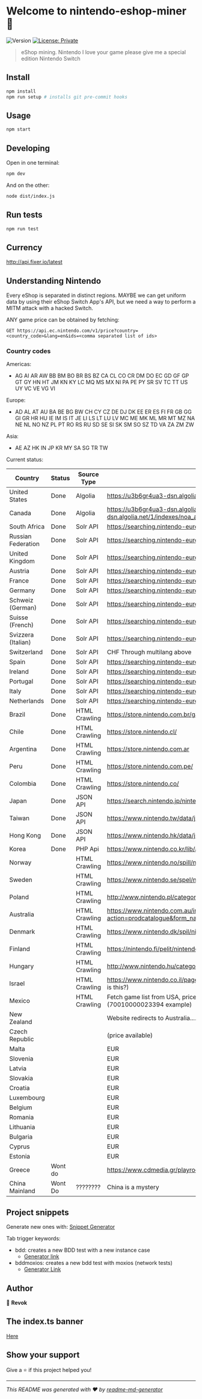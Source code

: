 # Welcome to nintendo-eshop-miner 👋

![Version](https://img.shields.io/badge/version-1.0.0-blue.svg?cacheSeconds=2592000)
[![License: Private](https://img.shields.io/badge/license-Private-%233498db)](#)

> eShop mining. Nintendo I love your game please give me a special edition Nintendo Switch

## Install

```sh
npm install
npm run setup # installs git pre-commit hooks
```

## Usage

```sh
npm start
```

## Developing

Open in one terminal:

```sh
npm dev
```

And on the other:

```sh
node dist/index.js
```

## Run tests

```sh
npm run test
```

## Currency

http://api.fixer.io/latest

## Understanding Nintendo

Every eShop is separated in distinct regions. MAYBE we can get uniform data by using their eShop Switch App's API, but we need a way to perform a MITM attack with a hacked Switch.

ANY game price can be obtained by fetching:

```
GET https://api.ec.nintendo.com/v1/price?country=<country_code>&lang=en&ids=<comma separated list of ids>
```

### Country codes

Americas:

- AG AI AR AW BB BM BO BR BS BZ CA CL CO CR DM DO EC GD GF GP GT GY HN HT JM KN KY LC MQ MS MX NI PA PE PY SR SV TC TT US UY VC VE VG VI

Europe:

- AD AL AT AU BA BE BG BW CH CY CZ DE DJ DK EE ER ES FI FR GB GG GI GR HR HU IE IM IS IT JE LI LS LT LU LV MC ME MK ML MR MT MZ NA NE NL NO NZ PL PT RO RS RU SD SE SI SK SM SO SZ TD VA ZA ZM ZW

Asia:

- AE AZ HK IN JP KR MY SA SG TR TW

Current status:

| Country            | Status  | Source Type   | Source details                                                                                                                        |
| ------------------ | ------- | ------------- | ------------------------------------------------------------------------------------------------------------------------------------- |
| United States      | Done    | Algolia       | https://u3b6gr4ua3-dsn.algolia.net/1/indexes/noa_aem_game_en_us                                                                       |
| Canada             | Done    | Algolia       | https://u3b6gr4ua3-dsn.algolia.net/1/indexes/noa_aem_game_en_ca or https://u3b6gr4ua3-dsn.algolia.net/1/indexes/noa_aem_game_fr_ca    |
| South Africa       | Done    | Solr API      | https://searching.nintendo-europe.com                                                                                                 |
| Russian Federation | Done    | Solr API      | https://searching.nintendo-europe.com                                                                                                 |
| United Kingdom     | Done    | Solr API      | https://searching.nintendo-europe.com (en, same as Ireland)                                                                           |
| Austria            | Done    | Solr API      | https://searching.nintendo-europe.com                                                                                                 |
| France             | Done    | Solr API      | https://searching.nintendo-europe.com                                                                                                 |
| Germany            | Done    | Solr API      | https://searching.nintendo-europe.com                                                                                                 |
| Schweiz (German)   | Done    | Solr API      | https://searching.nintendo-europe.com (chde)                                                                                          |
| Suisse (French)    | Done    | Solr API      | https://searching.nintendo-europe.com (chfr)                                                                                          |
| Svizzera (Italian) | Done    | Solr API      | https://searching.nintendo-europe.com (chit)                                                                                          |
| Switzerland        | Done    | Solr API      | CHF Through multilang above                                                                                                           |
| Spain              | Done    | Solr API      | https://searching.nintendo-europe.com                                                                                                 |
| Ireland            | Done    | Solr API      | https://searching.nintendo-europe.com (en, same as UK)                                                                                |
| Portugal           | Done    | Solr API      | https://searching.nintendo-europe.com                                                                                                 |
| Italy              | Done    | Solr API      | https://searching.nintendo-europe.com                                                                                                 |
| Netherlands        | Done    | Solr API      | https://searching.nintendo-europe.com                                                                                                 |
| Brazil             | Done    | HTML Crawling | https://store.nintendo.com.br/games/all-released-games                                                                                |
| Chile              | Done    | HTML Crawling | https://store.nintendo.cl/                                                                                                            |
| Argentina          | Done    | HTML Crawling | https://store.nintendo.com.ar                                                                                                         |
| Peru               | Done    | HTML Crawling | https://store.nintendo.com.pe/                                                                                                        |
| Colombia           | Done    | HTML Crawling | https://store.nintendo.co/                                                                                                            |
| Japan              | Done    | JSON API      | https://search.nintendo.jp/nintendo_soft/search.json                                                                                  |
| Taiwan             | Done    | JSON API      | https://www.nintendo.tw/data/json/topics.json (Taiwan and HK data seems to be the same)                                               |
| Hong Kong          | Done    | JSON API      | https://www.nintendo.hk/data/json/topics.json (Taiwan and HK data seems to be the same)                                               |
| Korea              | Done    | PHP Api       | https://www.nintendo.co.kr/lib/ajax/all_soft_list.php                                                                                 |
| Norway             |         | HTML Crawling | https://www.nintendo.no/spill/nintendo-switch                                                                                         |
| Sweden             |         | HTML Crawling | https://www.nintendo.se/spel/nintendo-switch                                                                                          |
| Poland             |         | HTML Crawling | http://www.nintendo.pl/category/switch-gry/                                                                                           |
| Australia          |         | HTML Crawling | https://www.nintendo.com.au/index.php?action=prodcatalogue&form_name=adv_search&s_field=date_added&s_order=desc&category=240&start=12 |
| Denmark            |         | HTML Crawling | https://www.nintendo.dk/spil/nintendo-switch                                                                                          |
| Finland            |         | HTML Crawling | https://nintendo.fi/pelit/nintendo-switch                                                                                             |
| Hungary            |         | HTML Crawling | http://www.nintendo.hu/category/switch-szoftver/                                                                                      |
| Israel             |         | HTML Crawling | https://www.nintendo.co.il/pages/31432-%D7%9E%D7%A9%D7%97%D7%A7%D7%99%D7%9D (what is this?)                                           |
| Mexico             |         | HTML Crawling | Fetch game list from USA, price from https://api.ec.nintendo.com/v1/price?country=MX&lang=pt&ids=<game id> (70010000023394 example)   |
| New Zealand        |         |               | Website redirects to Australia....?                                                                                                   |
| Czech Republic     |         |               | (price available)                                                                                                                     |
| Malta              |         |               | EUR                                                                                                                                   |
| Slovenia           |         |               | EUR                                                                                                                                   |
| Latvia             |         |               | EUR                                                                                                                                   |
| Slovakia           |         |               | EUR                                                                                                                                   |
| Croatia            |         |               | EUR                                                                                                                                   |
| Luxembourg         |         |               | EUR                                                                                                                                   |
| Belgium            |         |               | EUR                                                                                                                                   |
| Romania            |         |               | EUR                                                                                                                                   |
| Lithuania          |         |               | EUR                                                                                                                                   |
| Bulgaria           |         |               | EUR                                                                                                                                   |
| Cyprus             |         |               | EUR                                                                                                                                   |
| Estonia            |         |               | EUR                                                                                                                                   |
| Greece             | Wont do |               | https://www.cdmedia.gr/playroom.html dafuq is this?                                                                                   |
| China Mainland     | Wont Do | ????????      | China is a mystery                                                                                                                    |

## Project snippets

Generate new ones with: [Snippet Generator](https://snippet-generator.app/)

Tab trigger keywords:

- bdd: creates a new BDD test with a new instance case
  - [Generator link](https://snippet-generator.app/?description=BDD+Test&tabtrigger=bdd&snippet=import+%7B+expect+%7D+from+%22chai%22%3B%0Aimport+%7B+describe%2C+it%2C+afterEach+%7D+from+%22mocha%22%3B%0Aimport+sinon+from+%22sinon%22%3B%0Aimport+%7B+%24%7BTM_FILENAME_BASE%2F%28.spec%29%2F%2F%7D+%7D+from+%22.%2F%24%7BTM_FILENAME_BASE%2F%28.spec%29%2F%2F%7D%22%3B%0A%0Adescribe%28%22%24%7BTM_FILENAME_BASE%2F%28.spec%29%2F%2F%7D%22%2C+%28%29+%3D%3E+%7B%0A++afterEach%28%28%29+%3D%3E+sinon.restore%28%29%29%3B%0A%0A++it%28%22should+be+created+successfully%22%2C+%28%29+%3D%3E+%7B%0A++++%2F%2F+eslint-disable-next-line+no-new%0A++++const+instance+%3D+new+%24%7BTM_FILENAME_BASE%2F%28.spec%29%2F%2F%7D%28%29%3B%0A++++expect%28instance%29.to.be.instanceOf%28%24%7BTM_FILENAME_BASE%2F%28.spec%29%2F%2F%7D%29%3B%0A++%7D%29%3B%0A%7D%29%3B%0A&mode=vscode)
- bddmoxios: creates a new bdd test with moxios (network tests)
  - [Generator Link](https://snippet-generator.app/?description=BDD+Test+Moxios&tabtrigger=bddmoxios&snippet=import+%7B+expect+%7D+from+%22chai%22%3B%0Aimport+%7B+describe%2C+it%2C+afterEach+%7D+from+%22mocha%22%3B%0Aimport+sinon+from+%22sinon%22%3B%0Aimport+moxios+from+%22moxios%22%3B++%0Aimport+%7B+%24%7BTM_FILENAME_BASE%2F%28.spec%29%2F%2F%7D+%7D+from+%22.%2F%24%7BTM_FILENAME_BASE%2F%28.spec%29%2F%2F%7D%22%3B%0A%0Adescribe%28%22%24%7BTM_FILENAME_BASE%2F%28.spec%29%2F%2F%7D%22%2C+%28%29+%3D%3E+%7B%0A++afterEach%28%28%29+%3D%3E+sinon.restore%28%29%29%3B%0A%0A++it%28%22should+be+created+successfully%22%2C+%28%29+%3D%3E+%7B%0A++++%2F%2F+eslint-disable-next-line+no-new%0A++++const+instance+%3D+new+%24%7BTM_FILENAME_BASE%2F%28.spec%29%2F%2F%7D%28%29%3B%0A++++expect%28instance%29.to.be.instanceOf%28%24%7BTM_FILENAME_BASE%2F%28.spec%29%2F%2F%7D%29%3B%0A++%7D%29%3B%0A%0A++it%28%22request+test%21%22%2C+%28done%29+%3D%3E+%7B%0A++++++const+dumpSpy+%3D+sinon.spy%28%29%3B%0A++++++const+instance+%3D+new+%24%7BTM_FILENAME_BASE%2F%28.spec%29%2F%2F%7D%28%29%3B%0A++++++%2F%2F+perform+request%0A++++++%2F%2F+const+promise+%3D+instance.promiseReturningMethod%28%29.then%28dumpSpy%29%3B%0A+++++++moxios.wait%28async+%28%29+%3D%3E+%7B%0A%0A+++++++const+requestResponse+%3D+moxios.requests.mostRecent%28%29%3B%0A+++++++requestResponse.respondWith%28%7B%7D%29%0A+++++++%2F%2F+await+promise%0A%0A+++++++%2F%2F+assertions%0A+++++++++%2F%2F+check+dumpSpy.lastCall.lastArg.pop%28%29%3B+for+promise+result%0A%7D%29%3B++%0A%7D%29%3B%0A%7D%29%3B%0A&mode=vscode)

## Author

👤 **Revok**

## The index.ts banner

[Here](https://github.com/syntax-samurai/zelda)

## Show your support

Give a ⭐️ if this project helped you!

---

_This README was generated with ❤️ by [readme-md-generator](https://github.com/kefranabg/readme-md-generator)_
